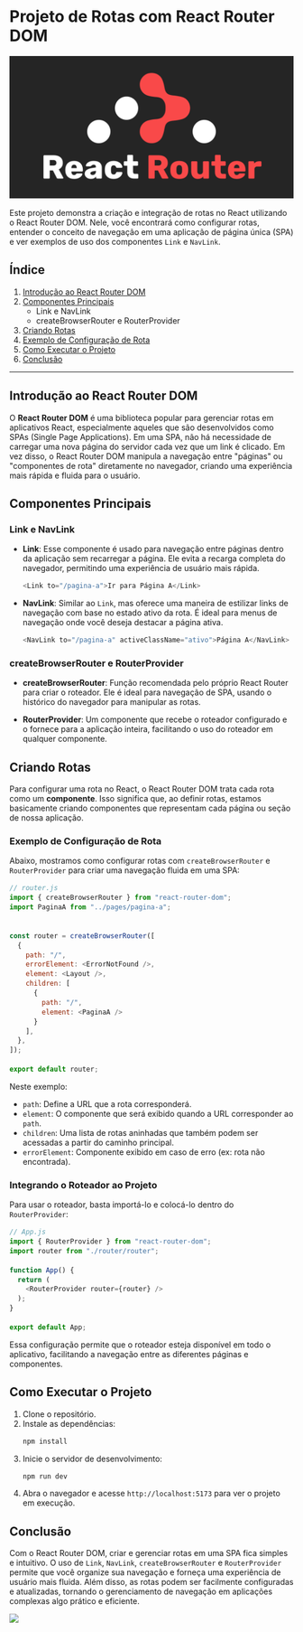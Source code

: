 # Projeto de Rotas com React Router DOM

![Projeto em execução](./public/react-router-dom.png) 

Este projeto demonstra a criação e integração de rotas no React utilizando o React Router DOM. Nele, você encontrará como configurar rotas, entender o conceito de navegação em uma aplicação de página única (SPA) e ver exemplos de uso dos componentes `Link` e `NavLink`.

## Índice
1. [Introdução ao React Router DOM](#introdução-ao-react-router-dom)
2. [Componentes Principais](#componentes-principais)
   - Link e NavLink
   - createBrowserRouter e RouterProvider
3. [Criando Rotas](#criando-rotas)
4. [Exemplo de Configuração de Rota](#exemplo-de-configuração-de-rota)
5. [Como Executar o Projeto](#como-executar-o-projeto)
6. [Conclusão](#conclusão)

---

## Introdução ao React Router DOM

O **React Router DOM** é uma biblioteca popular para gerenciar rotas em aplicativos React, especialmente aqueles que são desenvolvidos como SPAs (Single Page Applications). Em uma SPA, não há necessidade de carregar uma nova página do servidor cada vez que um link é clicado. Em vez disso, o React Router DOM manipula a navegação entre "páginas" ou "componentes de rota" diretamente no navegador, criando uma experiência mais rápida e fluida para o usuário.

## Componentes Principais

### Link e NavLink

- **Link**: Esse componente é usado para navegação entre páginas dentro da aplicação sem recarregar a página. Ele evita a recarga completa do navegador, permitindo uma experiência de usuário mais rápida.
  
  ```javascript
  <Link to="/pagina-a">Ir para Página A</Link>
  ```

- **NavLink**: Similar ao `Link`, mas oferece uma maneira de estilizar links de navegação com base no estado ativo da rota. É ideal para menus de navegação onde você deseja destacar a página ativa.
  
  ```javascript
  <NavLink to="/pagina-a" activeClassName="ativo">Página A</NavLink>
  ```

### createBrowserRouter e RouterProvider

- **createBrowserRouter**: Função recomendada pelo próprio React Router para criar o roteador. Ele é ideal para navegação de SPA, usando o histórico do navegador para manipular as rotas.
  
- **RouterProvider**: Um componente que recebe o roteador configurado e o fornece para a aplicação inteira, facilitando o uso do roteador em qualquer componente.

## Criando Rotas

Para configurar uma rota no React, o React Router DOM trata cada rota como um **componente**. Isso significa que, ao definir rotas, estamos basicamente criando componentes que representam cada página ou seção de nossa aplicação.

### Exemplo de Configuração de Rota

Abaixo, mostramos como configurar rotas com `createBrowserRouter` e `RouterProvider` para criar uma navegação fluida em uma SPA:

```javascript
// router.js
import { createBrowserRouter } from "react-router-dom";
import PaginaA from "../pages/pagina-a";


const router = createBrowserRouter([
  {
    path: "/",
    errorElement: <ErrorNotFound />,
    element: <Layout />,
    children: [
      {
        path: "/",
        element: <PaginaA />
      }
    ],
  },
]);

export default router;
```

Neste exemplo:
- `path`: Define a URL que a rota corresponderá.
- `element`: O componente que será exibido quando a URL corresponder ao `path`.
- `children`: Uma lista de rotas aninhadas que também podem ser acessadas a partir do caminho principal.
- `errorElement`: Componente exibido em caso de erro (ex: rota não encontrada).

### Integrando o Roteador ao Projeto

Para usar o roteador, basta importá-lo e colocá-lo dentro do `RouterProvider`:

```javascript
// App.js
import { RouterProvider } from "react-router-dom";
import router from "./router/router";

function App() {
  return (
    <RouterProvider router={router} />
  );
}

export default App;
```

Essa configuração permite que o roteador esteja disponível em todo o aplicativo, facilitando a navegação entre as diferentes páginas e componentes.

## Como Executar o Projeto

1. Clone o repositório.
2. Instale as dependências:
   ```bash
   npm install
   ```
3. Inicie o servidor de desenvolvimento:
   ```bash
   npm run dev
   ```
4. Abra o navegador e acesse `http://localhost:5173` para ver o projeto em execução.

## Conclusão

Com o React Router DOM, criar e gerenciar rotas em uma SPA fica simples e intuitivo. O uso de `Link`, `NavLink`, `createBrowserRouter` e `RouterProvider` permite que você organize sua navegação e forneça uma experiência de usuário mais fluida. Além disso, as rotas podem ser facilmente configuradas e atualizadas, tornando o gerenciamento de navegação em aplicações complexas algo prático e eficiente.


<a href="https://skillicons.dev">
  <img src="https://skillicons.dev/icons?i=react,js,vite,tailwind" />
</a>